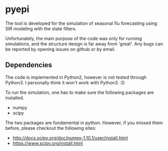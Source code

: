 # pyepi

The tool is developed for the simulation of seasonal flu forecasting using SIR modeling with the state filters. 

Unfortunately, the main purpose of the code was only for running simulations, and the structure design is far away from 'great'. Any bugs can be reported by opening issues on github or by email.

## Dependencies
The code is implemented in Python2, however is not tested through Python3. 
I personally think it won't work with Python3. :D

To run the simulation, one has to make sure the following packages are installed.
* numpy
* scipy

The two packages are fundamental in python. However, if you missed them before, please checkout the following sites:
* http://docs.scipy.org/doc/numpy-1.10.1/user/install.html
* https://www.scipy.org/install.html
